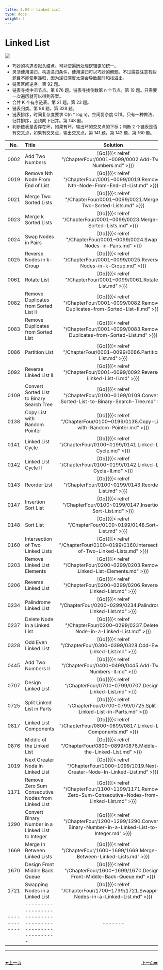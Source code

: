 ```yaml
---
title: 2.04 ✅ Linked List
type: docs
weight: 4
---
```


# Linked List

![](https://img.halfrost.com/Leetcode/Linked_List.png)


- 巧妙的构造虚拟头结点。可以使遍历处理逻辑更加统一。
- 灵活使用递归。构造递归条件，使用递归可以巧妙的解题。不过需要注意有些题目不能使用递归，因为递归深度太深会导致超时和栈溢出。
- 链表区间逆序。第 92 题。
- 链表寻找中间节点。第 876 题。链表寻找倒数第 n 个节点。第 19 题。只需要一次遍历就可以得到答案。
- 合并 K 个有序链表。第 21 题，第 23 题。
- 链表归类。第 86 题，第 328 题。
- 链表排序，时间复杂度要求 O(n * log n)，空间复杂度 O(1)。只有一种做法，归并排序，至顶向下归并。第 148 题。
- 判断链表是否存在环，如果有环，输出环的交叉点的下标；判断 2 个链表是否有交叉点，如果有交叉点，输出交叉点。第 141 题，第 142 题，第 160 题。




| No.      | Title | Solution | Difficulty | TimeComplexity | SpaceComplexity |Favorite| Acceptance |
|:--------:|:------- | :--------: | :----------: | :----: | :-----: | :-----: |:-----: |
|0002|Add Two Numbers|[Go]({{< relref "/ChapterFour/0001~0099/0002.Add-Two-Numbers.md" >}})|Medium| O(n)| O(1)||36.2%|
|0019|Remove Nth Node From End of List|[Go]({{< relref "/ChapterFour/0001~0099/0019.Remove-Nth-Node-From-End-of-List.md" >}})|Medium| O(n)| O(1)||36.4%|
|0021|Merge Two Sorted Lists|[Go]({{< relref "/ChapterFour/0001~0099/0021.Merge-Two-Sorted-Lists.md" >}})|Easy| O(log n)| O(1)||57.0%|
|0023|Merge k Sorted Lists|[Go]({{< relref "/ChapterFour/0001~0099/0023.Merge-k-Sorted-Lists.md" >}})|Hard| O(log n)| O(1)|❤️|43.7%|
|0024|Swap Nodes in Pairs|[Go]({{< relref "/ChapterFour/0001~0099/0024.Swap-Nodes-in-Pairs.md" >}})|Medium| O(n)| O(1)||54.2%|
|0025|Reverse Nodes in k-Group|[Go]({{< relref "/ChapterFour/0001~0099/0025.Reverse-Nodes-in-k-Group.md" >}})|Hard| O(log n)| O(1)|❤️|46.2%|
|0061|Rotate List|[Go]({{< relref "/ChapterFour/0001~0099/0061.Rotate-List.md" >}})|Medium| O(n)| O(1)||32.3%|
|0082|Remove Duplicates from Sorted List II|[Go]({{< relref "/ChapterFour/0001~0099/0082.Remove-Duplicates-from-Sorted-List-II.md" >}})|Medium| O(n)| O(1)||40.0%|
|0083|Remove Duplicates from Sorted List|[Go]({{< relref "/ChapterFour/0001~0099/0083.Remove-Duplicates-from-Sorted-List.md" >}})|Easy| O(n)| O(1)||47.0%|
|0086|Partition List|[Go]({{< relref "/ChapterFour/0001~0099/0086.Partition-List.md" >}})|Medium| O(n)| O(1)|❤️|45.4%|
|0092|Reverse Linked List II|[Go]({{< relref "/ChapterFour/0001~0099/0092.Reverse-Linked-List-II.md" >}})|Medium| O(n)| O(1)|❤️|41.2%|
|0109|Convert Sorted List to Binary Search Tree|[Go]({{< relref "/ChapterFour/0100~0199/0109.Convert-Sorted-List-to-Binary-Search-Tree.md" >}})|Medium| O(log n)| O(n)||52.4%|
|0138|Copy List with Random Pointer|[Go]({{< relref "/ChapterFour/0100~0199/0138.Copy-List-with-Random-Pointer.md" >}})|Medium||||42.5%|
|0141|Linked List Cycle|[Go]({{< relref "/ChapterFour/0100~0199/0141.Linked-List-Cycle.md" >}})|Easy| O(n)| O(1)|❤️|43.5%|
|0142|Linked List Cycle II|[Go]({{< relref "/ChapterFour/0100~0199/0142.Linked-List-Cycle-II.md" >}})|Medium| O(n)| O(1)|❤️|40.6%|
|0143|Reorder List|[Go]({{< relref "/ChapterFour/0100~0199/0143.Reorder-List.md" >}})|Medium| O(n)| O(1)|❤️|42.0%|
|0147|Insertion Sort List|[Go]({{< relref "/ChapterFour/0100~0199/0147.Insertion-Sort-List.md" >}})|Medium| O(n)| O(1)|❤️|45.2%|
|0148|Sort List|[Go]({{< relref "/ChapterFour/0100~0199/0148.Sort-List.md" >}})|Medium| O(n log n)| O(n)|❤️|47.5%|
|0160|Intersection of Two Linked Lists|[Go]({{< relref "/ChapterFour/0100~0199/0160.Intersection-of-Two-Linked-Lists.md" >}})|Easy| O(n)| O(1)|❤️|45.6%|
|0203|Remove Linked List Elements|[Go]({{< relref "/ChapterFour/0200~0299/0203.Remove-Linked-List-Elements.md" >}})|Easy| O(n)| O(1)||40.0%|
|0206|Reverse Linked List|[Go]({{< relref "/ChapterFour/0200~0299/0206.Reverse-Linked-List.md" >}})|Easy| O(n)| O(1)||66.5%|
|0234|Palindrome Linked List|[Go]({{< relref "/ChapterFour/0200~0299/0234.Palindrome-Linked-List.md" >}})|Easy| O(n)| O(1)||43.0%|
|0237|Delete Node in a Linked List|[Go]({{< relref "/ChapterFour/0200~0299/0237.Delete-Node-in-a-Linked-List.md" >}})|Easy| O(n)| O(1)||68.4%|
|0328|Odd Even Linked List|[Go]({{< relref "/ChapterFour/0300~0399/0328.Odd-Even-Linked-List.md" >}})|Medium| O(n)| O(1)||57.6%|
|0445|Add Two Numbers II|[Go]({{< relref "/ChapterFour/0400~0499/0445.Add-Two-Numbers-II.md" >}})|Medium| O(n)| O(n)||57.0%|
|0707|Design Linked List|[Go]({{< relref "/ChapterFour/0700~0799/0707.Design-Linked-List.md" >}})|Medium| O(n)| O(1)||26.3%|
|0725|Split Linked List in Parts|[Go]({{< relref "/ChapterFour/0700~0799/0725.Split-Linked-List-in-Parts.md" >}})|Medium| O(n)| O(1)||53.5%|
|0817|Linked List Components|[Go]({{< relref "/ChapterFour/0800~0899/0817.Linked-List-Components.md" >}})|Medium| O(n)| O(1)||57.8%|
|0876|Middle of the Linked List|[Go]({{< relref "/ChapterFour/0800~0899/0876.Middle-of-the-Linked-List.md" >}})|Easy| O(n)| O(1)|❤️|69.4%|
|1019|Next Greater Node In Linked List|[Go]({{< relref "/ChapterFour/1000~1099/1019.Next-Greater-Node-In-Linked-List.md" >}})|Medium| O(n)| O(1)||58.4%|
|1171|Remove Zero Sum Consecutive Nodes from Linked List|[Go]({{< relref "/ChapterFour/1100~1199/1171.Remove-Zero-Sum-Consecutive-Nodes-from-Linked-List.md" >}})|Medium||||41.5%|
|1290|Convert Binary Number in a Linked List to Integer|[Go]({{< relref "/ChapterFour/1200~1299/1290.Convert-Binary-Number-in-a-Linked-List-to-Integer.md" >}})|Easy||||81.7%|
|1669|Merge In Between Linked Lists|[Go]({{< relref "/ChapterFour/1600~1699/1669.Merge-In-Between-Linked-Lists.md" >}})|Medium||||75.2%|
|1670|Design Front Middle Back Queue|[Go]({{< relref "/ChapterFour/1600~1699/1670.Design-Front-Middle-Back-Queue.md" >}})|Medium||||54.3%|
|1721|Swapping Nodes in a Linked List|[Go]({{< relref "/ChapterFour/1700~1799/1721.Swapping-Nodes-in-a-Linked-List.md" >}})|Medium||||66.5%|
|------------|-------------------------------------------------------|-------| ----------------| ---------------|-------------|-------------|-------------|


----------------------------------------------
<div style="display: flex;justify-content: space-between;align-items: center;">
<p><a href="https://books.halfrost.com/leetcode/ChapterTwo/Two_Pointers/">⬅️上一页</a></p>
<p><a href="https://books.halfrost.com/leetcode/ChapterTwo/Stack/">下一页➡️</a></p>
</div>
